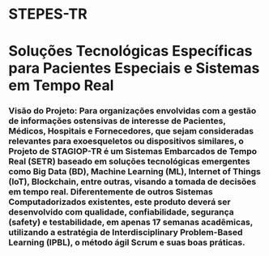 # STEPES-TR 
# Soluções Tecnológicas Específicas para Pacientes Especiais e Sistemas em Tempo Real
### Visão do Projeto: Para organizações envolvidas com a gestão de informações ostensivas de interesse de Pacientes, Médicos, Hospitais e Fornecedores, que sejam consideradas relevantes para exoesqueletos ou dispositivos similares, o Projeto de STAGIOP-TR é um Sistemas Embarcados de Tempo Real (SETR) baseado em soluções tecnológicas emergentes como Big Data (BD), Machine Learning (ML), Internet of Things (IoT), Blockchain, entre outras, visando a tomada de decisões em tempo real. Diferentemente de outros Sistemas Computadorizados existentes, este produto deverá ser desenvolvido com qualidade, confiabilidade, segurança (safety) e testabilidade, em apenas 17 semanas acadêmicas, utilizando a estratégia de Interdisciplinary Problem-Based Learning (IPBL), o método ágil Scrum e suas boas práticas.

